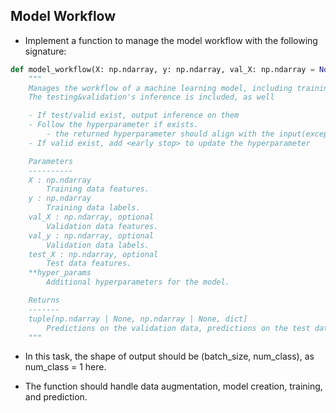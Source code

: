 ## Model Workflow

- Implement a function to manage the model workflow with the following signature:

```python
def model_workflow(X: np.ndarray, y: np.ndarray, val_X: np.ndarray = None, val_y: np.ndarray = None, test_X: np.ndarray = None, **hyper_params; dict = {}) -> tuple[np.ndarray | None, np.ndarray | None, dict]:
    """
    Manages the workflow of a machine learning model, including training, validation.
    The testing&validation's inference is included, as well

    - If test/valid exist, output inference on them
    - Follow the hyperparameter if exists.
        - the returned hyperparameter should align with the input(except the newly generated early stop)
    - If valid exist, add <early stop> to update the hyperparameter

    Parameters
    ----------
    X : np.ndarray
        Training data features.
    y : np.ndarray
        Training data labels.
    val_X : np.ndarray, optional
        Validation data features.
    val_y : np.ndarray, optional
        Validation data labels.
    test_X : np.ndarray, optional
        Test data features.
    **hyper_params
        Additional hyperparameters for the model.

    Returns
    -------
    tuple[np.ndarray | None, np.ndarray | None, dict]
        Predictions on the validation data, predictions on the test data
    """
```
- In this task, the shape of output should be (batch_size, num_class), as num_class = 1 here.

- The function should handle data augmentation, model creation, training, and prediction.
